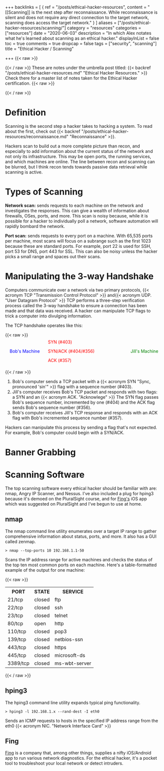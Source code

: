 +++
backlinks = [
{ ref = "/posts/ethical-hacker-resources", content = "[[Scanning]] is the next step after reconnaissance. While reconnaissance is silent and does not require any direct connection to the target network, scanning does access the target network." }
]
aliases = ["/posts/ethical-hacker-resources/scanning/"]
category = "resources"
categories = ["resources"]
date = "2020-06-03"
description = "In which Alex notates what he's learned about scanning as an ethical hacker."
displayInList = false
toc = true
comments = true
dropcap = false
tags = ["security", "scanning"]
title = "Ethical Hacker / Scanning"

+++
{{< raw >}}<p class="muted-text">{{< / raw >}}
These are notes under the umbrella post titled: {{< backref "/posts/ethical-hacker-resources.md" "Ethical Hacker Resources." >}} Check there for a master list of notes taken for the Ethical Hacker certification.
{{< raw >}}</p>{{< / raw >}}

# Definition

Scanning is the second step a hacker takes to hacking a system. To read about the first, check out {{< backref "/posts/ethical-hacker-resources/reconnaissance.md" "Reconnaissance" >}}.

Hackers scan to build out a more complete picture than recon, and especially to add information about the current status of the network and not only its infrastructure. This may be open ports, the running services, and which machines are online. The line between recon and scanning can be blurred, but I think recon tends towards passive data retrieval while scanning is active.

# Types of Scanning

**Network scan:** sends requests to each machine on the network and investigates the responses. This can give a wealth of information about firewalls, OSes, ports, and more. This scan is noisy because, while it is possible for a hacker to individually poll a network, software automation will rapidly bombard the network.

**Port scan:** sends requests to every port on a machine. With 65,535 ports per machine, most scans will focus on a subrange such as the first 1023 because these are standard ports. For example, port 22 is used for SSH, port 53 for DNS, port 443 for SSL. This can also be noisy unless the hacker picks a small range and spaces out their scans.

# Manipulating the 3-way Handshake

Computers communicate over a network via two primary protocols, {{< acronym TCP "Transmission Control Protocol" >}} and{{< acronym UDP. "User Datagram Protocol" >}} TCP performs a three-step verification process called the 3-way handshake to ensure a connection has been made and that data was received. A hacker can manipulate TCP flags to trick a computer into divulging information.

The TCP handshake operates like this:

{{< raw >}}
<svg width="100%" height="90px">
  <text x="15"  y="50" fill="blue"> Bob's Machine</text>
  <text x="410" y="50" fill="green">Jill's Machine</text>
  <text x="140" y="20" fill="red">  SYN (#403)</text>
  <text x="140" y="50" fill="red">  SYN/ACK (#404/#356)</text>
  <text x="140" y="80" fill="red">  ACK (#357)</text>
  <!-- first red arrow -->
  <line x1="350" y1="15" x2="400" y2="15" style="stroke:red;stroke-width:2"></line>
  <line x1="390" y1="8" x2="399" y2="15" style="stroke:red;stroke-width:2"></line>
  <line x1="390" y1="23" x2="399" y2="15" style="stroke:red;stroke-width:2"></line>
  <!-- second red arrow -->
  <line x1="350" y1="45" x2="400" y2="45" style="stroke:red;stroke-width:2"></line>
  <line x1="360" y1="37" x2="351" y2="45" style="stroke:red;stroke-width:2"></line>
  <line x1="360" y1="53" x2="351" y2="45" style="stroke:red;stroke-width:2"></line>
  <!-- third red arrow -->
  <line x1="350" y1="75" x2="400" y2="75" style="stroke:red;stroke-width:2"></line>
  <line x1="390" y1="67" x2="399" y2="75" style="stroke:red;stroke-width:2"></line>
  <line x1="390" y1="83" x2="399" y2="75" style="stroke:red;stroke-width:2"></line>
</svg>
{{< / raw >}}

1. Bob's computer sends a TCP packet with a {{< acronym SYN "Sync, pronounced 'sin'" >}} flag with a sequence number (#403).
2. Jill's computer receives Bob's TCP packet and responds with two flags: a SYN and an {{< acronym ACK. "Acknowlege" >}} The SYN flag passes Bob's sequence number, incremented by one (#404) and the ACK flag sends Bob's sequence number (#356).
3. Bob's computer receives Jill's TCP response and responds with an ACK flag with Bob's incremented sequence number (#357).

Hackers can manipulate this process by sending a flag that's not expected. For example, Bob's computer could begin with a SYN/ACK.

# Banner Grabbing

# Scanning Software

The top scanning software every ethical hacker should be familiar with are: nmap, Angry IP Scanner, and Nessus.  I've also included a plug for hping3 because it's demoed on the PluralSight course, and for [Fing's](https://www.fing.com/products/fing-app) iOS app which was suggested on PluralSight and I've begun to use at home.

## nmap

The nmap command line utility enumerates over a target IP range to gather comprehensive information about status, ports, and more. It also has a GUI called zenmap.

`> nmap --top-ports 10 192.168.1.1-50`

Scans the IP address range for active machines and checks the status of the top ten most common ports on each machine. Here's a table-formatted example of the output for one machine:

{{< raw >}}
<table>
<tr><th>PORT</th><th>STATE</th><th>SERVICE</th></tr>
<tr><td>21/tcp </td><td>closed</td><td>ftp</td></tr>
<tr><td>22/tcp </td><td>closed</td><td>ssh</td></tr>
<tr><td>23/tcp </td><td>closed</td><td>telnet</td></tr>
<tr><td>80/tcp </td><td>open  </td><td>http</td></tr>
<tr><td>110/tcp</td><td>closed</td><td>pop3</td></tr>
<tr><td>139/tcp</td><td>closed</td><td>netbios-ssn</td></tr>
<tr><td>443/tcp</td><td>closed</td><td>https</td></tr>
<tr><td>445/tcp</td><td>closed</td><td>microsoft-ds</td></tr>
<tr><td>3389/tcp</td><td>closed</td><td>ms-wbt-server</td></tr>
</table>
{{< / raw >}}

## hping3

The hping3 command line utility expands typical ping functionality.

`> hping3 -l 192.168.1.x --rand-dest -I eth0`

Sends an ICMP requests to hosts in the specified IP address range from the eth0 {{< acronym NIC. "Network Interface Card" >}}

## Fing

[Fing](https://www.fing.com/products/fing-app) is a company that, among other things, supplies a nifty iOS/Android app to run various network diagnostics. For the ethical hacker, it's a pocket tool to troubleshoot your local network or detect intruders.
